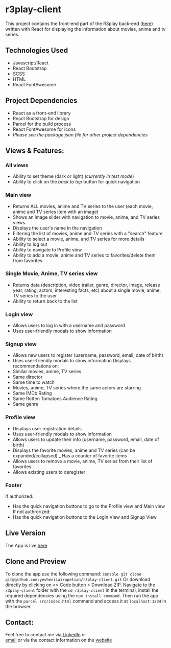 # r3play-client
This project contains the front-end part of the R3play back-end ([here](https://github.com/yevheniiairapetian/r3play)) written with React for displaying the information about movies, anime and tv series.

## Technologies Used
- Javascript/React
- React Bootstrap
- SCSS
- HTML
- React FontAwesome

## Project Dependencies
- React as a front-end library
- React Bootstrap for design
- Parcel for the build process
- React FontAwesome for icons
- _Please see the package.json file for other project dependencies_

## Views & Features:
### All views
- Ability to set theme (dark or light) (_currently in test mode_)
- Ability to click on the _back to top_ button for quick navigation


### Main view
- Returns ALL movies, anime and TV series to the user (each movie, anime and TV series item with an image)
- Shows an image slider with navigation to movie, anime, and TV series views.
- Displays the user's name in the navigation
- Filtering the list of movies, anime and TV series with a "search" feature
- Ability to select a movie, anime, and TV series for more details
- Ability to log out
- Ability to navigate to Profile view
- Ability to add a movie, anime and TV series to favorites/delete them from favorites
### Single Movie, Anime, TV series view
- Returns data (description, video trailer, genre, director, image, release year, rating, actors, interesting facts, etc) about a single movie, anime, TV series to the user
- Ability to return back to the list
### Login view
- Allows users to log in with a username and password
- Uses user-friendly modals to show information
### Signup view
- Allows new users to register (username, password, email, date of birth)
- Uses user-friendly modals to show information
Displays recommendations on:
- Similar movies, anime, TV series
- Same director 
- Same time to watch
- Movies, anime, TV series where the same actors are starring
- Same IMDb Rating
- Same Rotten Tomatoes Audience Rating
- Same genre

### Profile view
- Displays user registration details
- Uses user-friendly modals to show information
- Allows users to update their info (username, password, email, date of birth)
- Displays the favorite movies, anime and TV series (can be expanded/collapsed)
_ Has a counter of favorite items
- Allows users to remove a movie, anime, TV series from their list of favorites
- Allows existing users to deregister

### Footer
If authorized:
- Has the quick navigation buttons to go to the Profile view and Main view
If not authrorized:
- Has the quick navigation buttons to the Login View and Signup View

## Live Version
The App is live [here](https://r3play.netlify.app/)

## Clone and Preview
To clone the app use the following command: `console git clone git@github.com:yevheniiairapetian/r3play-client.git` Or download directly by clicking on <> Code button > Download ZIP. Navigate to the ```r3play-client``` folder with the ```cd r3play-client``` in the terminal, install the required dependencies using the `npm install command`. Then run the app with the ```parcel src/index.html``` command and access it at ```localhost:1234``` in the browser.

## Contact:
Feel free to contact me via[ LinkedIn](https://www.linkedin.com/in/yevhenii-airapetian/) or  
[email](mailto:sonkozhenia11@gmail.com) or 
via the contact information on the [website](https://yevheniiairapetian.github.io/portfolio-website/contact.html) 
